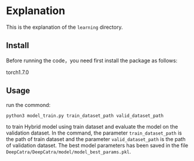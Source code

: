 # Explanation

This is the explanation of the `learning` directory.

## Install
Before running the code，you need first install the package as follows:

torch1.7.0

## Usage

run the commond:
```
python3 model_train.py train_dataset_path valid_dataset_path
```
to train Hybrid model using train dataset and evaluate the model on the validation dataset. In the command, the parameter `train_dataset_path` is the path of train dataset and the parameter `valid_dataset_path` is the path of validation dataset. The best model parameters has been saved in the file `DeepCatra/DeepCatra/model/model_best_params.pkl`.
